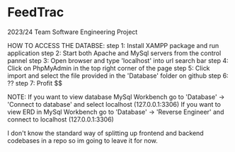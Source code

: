 # FeedTrac
2023/24 Team Software Engineering Project

HOW TO ACCESS THE DATABSE:
  step 1:  Install XAMPP package and run application
  step 2:  Start both Apache and MySql servers from the control pannel
  step 3:  Open browser and type 'localhost' into url search bar
  step 4:  Click on PhpMyAdmin in the top right corner of the page
  step 5:  Click import and select the file provided in the 'Database' folder on github
  step 6:  ??
  step 7:  Profit $$

  NOTE:   If you want to view database MySql Workbench go to 'Database' -> 'Connect to database' and select localhost (127.0.0.1:3306)
          If you want to view ERD in MySql Workbench go to 'Database' -> 'Reverse Engineer' and connect to localhost (127.0.0.1:3306)



I don't know the standard way of splitting up frontend and backend codebases in a repo so im going to leave it for now.
